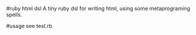 #ruby html dsl
A tiny ruby dsl for writing html, using some metaprograming spells.

#usage
see test.rb
